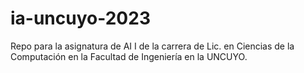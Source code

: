 # ia-uncuyo-2023

Repo para la asignatura de AI I de la carrera de Lic. en Ciencias de la Computación en la Facultad de Ingeniería en la UNCUYO.
